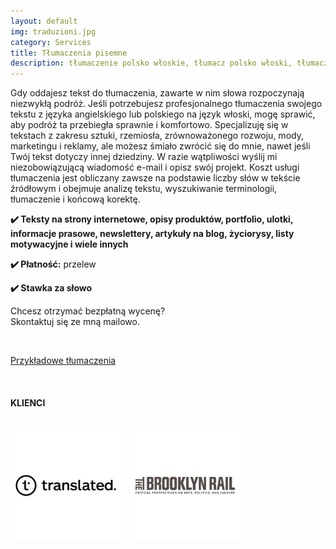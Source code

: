```yaml
---
layout: default
img: traduzioni.jpg
category: Services
title: Tłumaczenia pisemne
description: tłumaczenie polsko włoskie, tłumacz polsko włoski, tłumacz angielski włoski, tłumacz angielski na włoski
---
```

<p>
Gdy oddajesz tekst do tłumaczenia, zawarte w nim słowa rozpoczynają niezwykłą podróż. Jeśli potrzebujesz profesjonalnego tłumaczenia swojego tekstu z języka angielskiego lub polskiego na język włoski, mogę sprawić, aby podróż ta przebiegła sprawnie i komfortowo. Specjalizuję się w tekstach z zakresu sztuki, rzemiosła, zrównoważonego rozwoju, mody, marketingu i reklamy, ale możesz śmiało zwrócić się do mnie, nawet jeśli Twój tekst dotyczy innej dziedziny. W razie wątpliwości wyślij mi niezobowiązującą wiadomość e-mail i opisz swój projekt. Koszt usługi tłumaczenia jest obliczany zawsze na podstawie liczby słów w tekście źródłowym i obejmuje analizę tekstu, wyszukiwanie terminologii, tłumaczenie i końcową korektę.
</p>
<p>
<strong>✔️ Teksty na strony internetowe, opisy produktów, portfolio, ulotki, informacje prasowe, newslettery, artykuły na blog, życiorysy, listy motywacyjne i wiele innych</strong>
</p>
<p>
<strong>✔️ Płatność:</strong> przelew
</p>
<p>
<strong>✔️ Stawka za słowo</strong>
</p>
<p>
Chcesz otrzymać bezpłatną wycenę? 
<br>
Skontaktuj się ze mną mailowo.
</p>
<br>
<p>
<a href="https://www.proz.com/?sp=profile&eid_s=2997713&sp_mode=ctab&tab_id=6989">Przykładowe tłumaczenia</a>
</p>
<br>
<h4>KLIENCI</h4>
<br> 
<div style="float:left;margin-right:1em;"><img src="../img/Brooklyn Rail pol.jpg" alt="Brooklyn Rail"/>
<div style="float:left;margin-right:1em;"><img src="../img/Translated pol.jpg" alt="Translated"/>
</div> 
<br>
